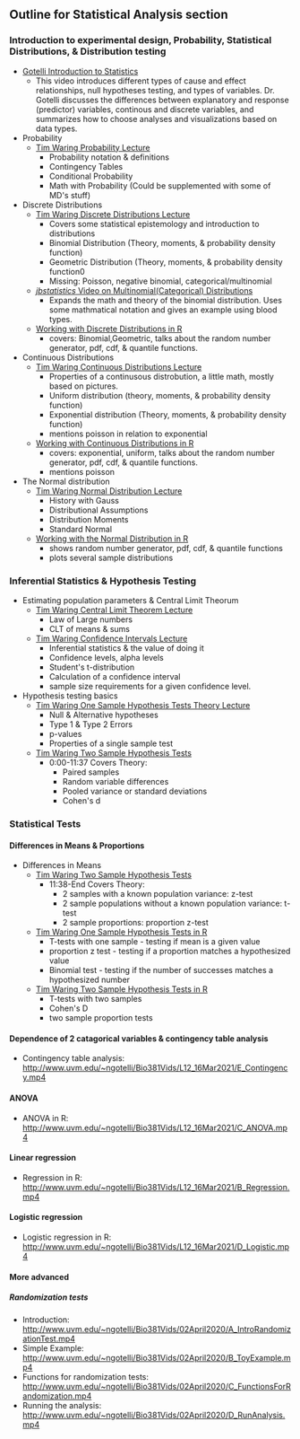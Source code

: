 ## Outline for Statistical Analysis section  

### Introduction to experimental design, Probability, Statistical Distributions, & Distribution testing
* [Gotelli Introduction to Statistics](http://www.uvm.edu/~ngotelli/Bio381Vids/L12_16Mar2021/A_StatsIntro.mp4) 
    * This video introduces different types of cause and effect relationships, null hypotheses testing, and types of variables. Dr. Gotelli discusses the differences between explanatory and response (predictor) variables, continous and discrete variables, and summarizes how to choose analyses and visualizations based on data types. 
* Probability
  * [Tim Waring Probability Lecture](https://www.youtube.com/watch?v=lQ9zQ_s9ha8&list=PLxdDmPeA5NKkqQKwo4hUZeMaoJzmdOddr&index=5)
    * Probability notation & definitions
    * Contingency Tables
    * Conditional Probability
    * Math with Probability (Could be supplemented with some of MD's stuff)
* Discrete Distributions
  * [Tim Waring Discrete Distributions Lecture](https://www.youtube.com/watch?v=fc_VxxK10ps&list=PLxdDmPeA5NKkqQKwo4hUZeMaoJzmdOddr&index=6&t=1s)
    * Covers some statistical epistemology and introduction to distributions
    * Binomial Distribution (Theory, moments, & probability density function)
    * Geometric Distribution (Theory, moments, & probability density function0
    * Missing: Poisson, negative binomial, categorical/multinomial
  * [*jbstatistics* Video on Multinomial(Categorical) Distributions](https://www.youtube.com/watch?v=syVW7DgvUaY)
    * Expands the math and theory of the binomial distribution. Uses some mathmatical notation and gives an example using blood types.
  * [Working with Discrete Distributions in R](https://www.youtube.com/watch?v=ttZyFbECMDk&list=PLxdDmPeA5NKkqQKwo4hUZeMaoJzmdOddr&index=7)
    * covers: Binomial,Geometric, talks about the random number generator, pdf, cdf, & quantile functions.
* Continuous Distributions
  * [Tim Waring Continuous Distributions Lecture](https://www.youtube.com/watch?v=saKPgMgIKFo&list=PLxdDmPeA5NKkqQKwo4hUZeMaoJzmdOddr&index=8)
    * Properties of a continusous distrobution, a little math, mostly based on pictures.
    * Uniform distribution (theory, moments, & probability density function)
    * Exponential distribution (Theory, moments, & probability density function)
    * mentions poisson in relation to exponential 
  * [Working with Continuous Distributions in R](https://www.youtube.com/watch?v=kAeKAcZMOLM&list=PLxdDmPeA5NKkqQKwo4hUZeMaoJzmdOddr&index=9)
    * covers: exponential, uniform, talks about the random number generator, pdf, cdf, & quantile functions.
    * mentions poisson
* The Normal distribution
  * [Tim Waring Normal Distribution Lecture](https://www.youtube.com/watch?v=S6-LJEgCX8w&list=PLxdDmPeA5NKkqQKwo4hUZeMaoJzmdOddr&index=10)
    * History with Gauss
    * Distributional Assumptions
    * Distribution Moments
    * Standard Normal
  * [Working with the Normal Distribution in R](https://www.youtube.com/watch?v=JeIxShudFAE&list=PLxdDmPeA5NKkqQKwo4hUZeMaoJzmdOddr&index=13)
    * shows random number generator, pdf, cdf, & quantile functions
    * plots several sample distributions


### Inferential Statistics & Hypothesis Testing
* Estimating population parameters & Central Limit Theorum
  * [Tim Waring Central Limit Theorem Lecture](https://www.youtube.com/watch?v=Ly0NYnLw49s&list=PLxdDmPeA5NKkqQKwo4hUZeMaoJzmdOddr&index=12)
    * Law of Large numbers
    * CLT of means & sums
  * [Tim Waring Confidence Intervals Lecture](https://www.youtube.com/watch?v=oUV4jUMdGQs&list=PLxdDmPeA5NKkqQKwo4hUZeMaoJzmdOddr&index=14)
    * Inferential statistics & the value of doing it
    * Confidence levels, alpha levels
    * Student's t-distribution
    * Calculation of a confidence interval
    * sample size requirements for a given confidence level.
* Hypothesis testing basics
  * [Tim Waring One Sample Hypothesis Tests Theory Lecture](https://www.youtube.com/watch?v=3Pw7uKJU8LI&list=PLxdDmPeA5NKkqQKwo4hUZeMaoJzmdOddr&index=16)
    * Null & Alternative hypotheses
    * Type 1 & Type 2 Errors
    * p-values
    * Properties of a single sample test
  * [Tim Waring Two Sample Hypothesis Tests](https://www.youtube.com/watch?v=lFi39kCoiwM&list=PLxdDmPeA5NKkqQKwo4hUZeMaoJzmdOddr&index=18)
    * 0:00-11:37 Covers Theory:
      * Paired samples
      * Random variable differences
      * Pooled variance or standard deviations
      * Cohen's d

### Statistical Tests

#### Differences in Means & Proportions
* Differences in Means
  * [Tim Waring Two Sample Hypothesis Tests](https://www.youtube.com/watch?v=lFi39kCoiwM&list=PLxdDmPeA5NKkqQKwo4hUZeMaoJzmdOddr&index=18)
    * 11:38-End Covers Theory:
      * 2 samples with a known population variance: z-test
      * 2 sample populations without a known population variance: t-test
      * 2 sample proportions: proportion z-test
  * [Tim Waring One Sample Hypothesis Tests in R](https://www.youtube.com/watch?v=mlydrONjh04&list=PLxdDmPeA5NKkqQKwo4hUZeMaoJzmdOddr&index=17)
    * T-tests with one sample - testing if mean is a given value
    * proportion z test - testing if a proportion matches a hypothesized value
    * Binomial test - testing if the number of successes matches a hypothesized number
  * [Tim Waring Two Sample Hypothesis Tests in R](https://www.youtube.com/watch?v=tcrmxMibM0A&list=PLxdDmPeA5NKkqQKwo4hUZeMaoJzmdOddr&index=19)
    * T-tests with two samples
    * Cohen's D
    * two sample proportion tests

#### Dependence of 2 catagorical variables & contingency table analysis 
* Contingency table analysis: http://www.uvm.edu/~ngotelli/Bio381Vids/L12_16Mar2021/E_Contingency.mp4

#### ANOVA 
* ANOVA in R: http://www.uvm.edu/~ngotelli/Bio381Vids/L12_16Mar2021/C_ANOVA.mp4

#### Linear regression 
* Regression in R: http://www.uvm.edu/~ngotelli/Bio381Vids/L12_16Mar2021/B_Regression.mp4

#### Logistic regression 
* Logistic regression in R: http://www.uvm.edu/~ngotelli/Bio381Vids/L12_16Mar2021/D_Logistic.mp4



#### More advanced

##### Randomization tests
* Introduction: http://www.uvm.edu/~ngotelli/Bio381Vids/02April2020/A_IntroRandomizationTest.mp4
* Simple Example: http://www.uvm.edu/~ngotelli/Bio381Vids/02April2020/B_ToyExample.mp4
* Functions for randomization tests: http://www.uvm.edu/~ngotelli/Bio381Vids/02April2020/C_FunctionsForRandomization.mp4
* Running the analysis: http://www.uvm.edu/~ngotelli/Bio381Vids/02April2020/D_RunAnalysis.mp4
